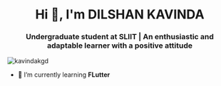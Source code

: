 <h1 align="center">Hi 👋, I'm DILSHAN KAVINDA</h1>
<h3 align="center">Undergraduate student at SLIIT | An enthusiastic and adaptable learner with a positive attitude</h3>

<p align="left"> <img src="https://komarev.com/ghpvc/?username=kavindakgd&label=Profile%20views&color=0e75b6&style=flat" alt="kavindakgd" /> </p>

- 🌱 I’m currently learning **FLutter**

